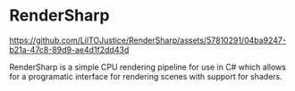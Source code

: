 # RenderSharp
https://github.com/LilTOJustice/RenderSharp/assets/57810291/04ba9247-b21a-47c8-89d9-ae4d1f2dd43d

RenderSharp is a simple CPU rendering pipeline for use in C# which allows for a programatic interface for rendering scenes with support for shaders.

